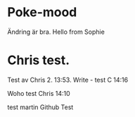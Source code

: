 # Poke-mood
Ändring är bra. 
Hello from Sophie
# Chris test. 
Test av Chris 2. 13:53. 
Write - test C 14:16

Woho test Chris 14:10

test martin
Github Test
